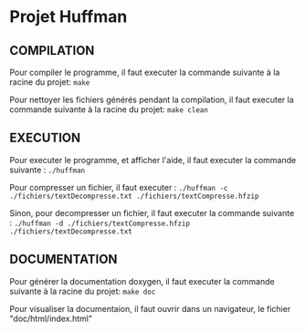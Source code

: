 # Projet Huffman

## COMPILATION

  Pour compiler le programme, il faut executer la commande suivante à la racine du projet:
    ``` make ```

  Pour nettoyer les fichiers générés pendant la compilation, il faut executer la commande suivante à la racine du projet:
    ``` make clean ```

## EXECUTION

  Pour executer le programme, et afficher l'aide, il faut executer la commande suivante :
    ``` ./huffman ```

  Pour compresser un fichier, il faut executer :
    ``` ./huffman -c ./fichiers/textDecompresse.txt ./fichiers/textCompresse.hfzip ```

  Sinon, pour decompresser un fichier, il faut executer la commande suivante :
    ``` ./huffman -d ./fichiers/textCompresse.hfzip ./fichiers/textDecompresse.txt ```

## DOCUMENTATION

  Pour générer la documentation doxygen, il faut executer la commande suivante à la racine du projet:
    ``` make doc ```

  Pour visualiser la documentaion, il faut ouvrir dans un navigateur, le fichier "doc/html/index.html"
